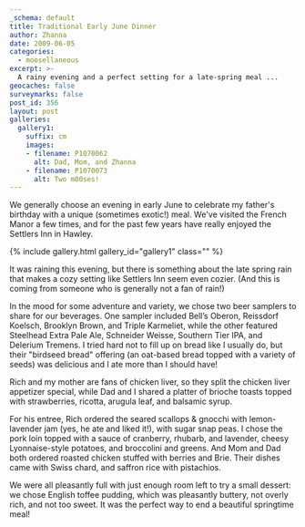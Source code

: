 ```yaml
---
_schema: default
title: Traditional Early June Dinner
author: Zhanna
date: 2009-06-05
categories:
  - moosellaneous
excerpt: >- 
  A rainy evening and a perfect setting for a late-spring meal ...
geocaches: false
surveymarks: false
post_id: 356
layout: post             
galleries:
  gallery1:
    suffix: cm
    images:
    - filename: P1070062
      alt: Dad, Mom, and Zhanna
    - filename: P1070073
      alt: Two m00ses!
---
```


We generally choose an evening in early June to celebrate my father's birthday with a unique (sometimes exotic!) meal. We've visited the French Manor a few times, and for the past few years have really enjoyed the Settlers Inn in Hawley.

{% include gallery.html gallery_id="gallery1" class="" %}

It was raining this evening, but there is something about the late spring rain that makes a cozy setting like Settlers Inn seem even cozier. (And this is coming from someone who is generally not a fan of rain!)

In the mood for some adventure and variety, we chose two beer samplers to share for our beverages. One sampler included Bell’s Oberon, Reissdorf Koelsch, Brooklyn Brown, and Triple Karmeliet, while the other featured Steelhead Extra Pale Ale, Schneider Weisse, Southern Tier IPA, and Delerium Tremens. I tried hard not to fill up on bread like I usually do, but their "birdseed bread" offering (an oat-based bread topped with a variety of seeds) was delicious and I ate more than I should have!

Rich and my mother are fans of chicken liver, so they split the chicken liver appetizer special, while Dad and I shared a platter of brioche toasts topped with strawberries, ricotta, arugula leaf, and balsamic syrup.

For his entree, Rich ordered the seared scallops & gnocchi with lemon-lavender jam (yes, he ate and liked it!), with sugar snap peas. I chose the pork loin topped with a sauce of cranberry, rhubarb, and lavender, cheesy Lyonnaise-style potatoes, and broccolini and greens. And Mom and Dad both ordered roasted chicken stuffed with berries and Brie. Their dishes came with Swiss chard, and saffron rice with pistachios.

We were all pleasantly full with just enough room left to try a small dessert: we chose English toffee pudding, which was pleasantly buttery, not overly rich, and not too sweet. It was the perfect way to end a beautiful springtime meal!

